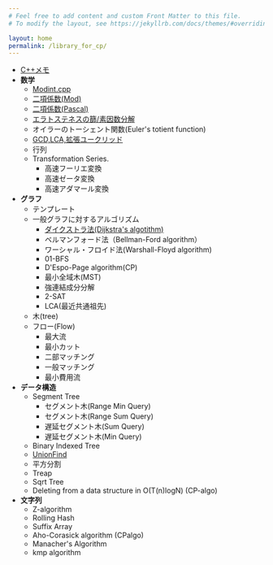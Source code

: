 ```yaml
---
# Feel free to add content and custom Front Matter to this file.
# To modify the layout, see https://jekyllrb.com/docs/themes/#overriding-theme-defaults

layout: home
permalink: /library_for_cp/
---
```

  - [C++メモ](https://harufujimoto.github.io/cpptips.html)
  - **数学**
    - [Modint.cpp](https://harufujimoto.github.io/modint.html)
    - [二項係数(Mod)](https://harufujimoto.github.io/modcomb.html)
    - [二項係数(Pascal)](https://harufujimoto.github.io/pascals.html)
    - [エラトステネスの篩/素因数分解](https://harufujimoto.github.io/sieve.html)
    - オイラーのトーシェント関数(Euler's totient function)
    - [GCD,LCA,拡張ユークリッド](https://harufujimoto.github.io/gcd.html)
    - 行列 
    - Transformation Series.
      - 高速フーリエ変換
      - 高速ゼータ変換
      - 高速アダマール変換
  - **グラフ**
    - テンプレート
    - 一般グラフに対するアルゴリズム
      - [ダイクストラ法(Dijkstra's algotithm)](https://harufujimoto.github.io/graph/dijkstra.html) 
      - ベルマンフォード法（Bellman-Ford algorithm）
      - ワーシャル・フロイド法(Warshall-Floyd algorithm)
      - 01-BFS
      - D'Espo-Page algorithm(CP)
      - 最小全域木(MST)
      - 強連結成分分解
      - 2-SAT
      - LCA(最近共通祖先)
    - 木(tree)
    - フロー(Flow)
      - 最大流
      - 最小カット
      - 二部マッチング
      - 一般マッチング
      - 最小費用流
  - **データ構造**
    - Segment Tree
      - セグメント木(Range Min Query)
      - セグメント木(Range Sum Query)
      - 遅延セグメント木(Sum Query)
      - 遅延セグメント木(Min Query)
    - Binary Indexed Tree
    - [UnionFind](https://harufujimoto.github.io/datastructure/unionfind.html)
    - 平方分割
    - Treap
    - Sqrt Tree
    - Deleting from a data structure in O(T(n)logN) (CP-algo)
  - **文字列**
    - Z-algorithm
    - Rolling Hash
    - Suffix Array
    - Aho-Corasick algorithm (CPalgo)
    - Manacher's Algorithm
    - kmp algorithm
